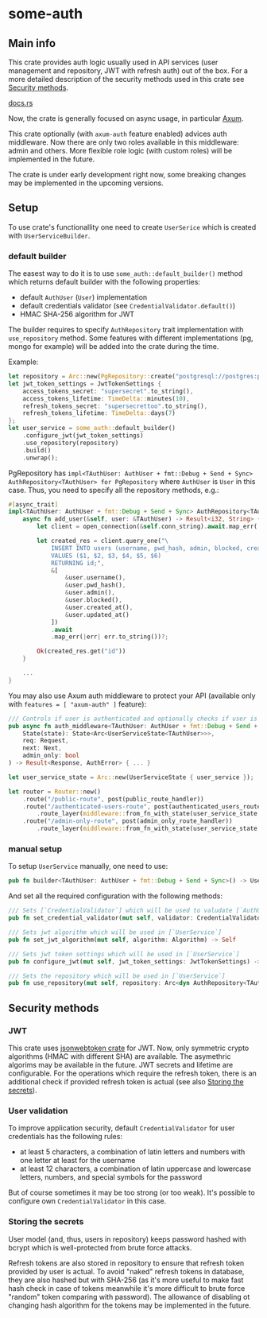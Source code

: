 # some-auth

## Main info
This crate provides auth logic usually used in API services (user management and repository, JWT with refresh auth) out of the box.
For a more detailed description of the security methods used in this crate see [Security methods](#Security-methods).

[docs.rs](https://docs.rs/some-auth/latest/some_auth/)

Now, the crate is generally focused on async usage, in particular [Axum](https://github.com/tokio-rs/axum).

This crate optionally (with `axum-auth` feature enabled) advices auth middleware. Now there are only two roles available in this middleware: admin and others.
More flexible role logic (with custom roles) will be implemented in the future.

The crate is under early development right now, some breaking changes may be implemented in the upcoming versions.

## Setup
To use crate's functionallity one need to create `UserSerice` which is created with `UserServiceBuilder`.
### default builder
The easest way to do it is to use `some_auth::default_builder()` method which returns default builder with the following properties:
- default `AuthUser` (`User`) implementation
- default credentials validator (see `CredentialValidator.default()`)
- HMAC SHA-256 algorithm for JWT

The builder requires to specify `AuthRepository` trait implementation with `use_repository` method. Some features with different implementations (pg, mongo for example) will be added into the crate during the time.

Example:
```rust
let repository = Arc::new(PgRepository::create("postgresql://postgres:postgres@localhost:5432/postgres".to_string()).await.unwrap());
let jwt_token_settings = JwtTokenSettings {
    access_tokens_secret: "supersecret".to_string(),
    access_tokens_lifetime: TimeDelta::minutes(10),
    refresh_tokens_secret: "supersecrettoo".to_string(),
    refresh_tokens_lifetime: TimeDelta::days(7)
};
let user_service = some_auth::default_builder()
    .configure_jwt(jwt_token_settings)
    .use_repository(repository)
    .build()
    .unwrap();
```

PgRepository has `impl<TAuthUser: AuthUser + fmt::Debug + Send + Sync> AuthRepository<TAuthUser> for PgRepository` where `AuthUser` is `User` in this case.
Thus, you need to specify all the repository methods, e.g.:
```rust
#[async_trait]
impl<TAuthUser: AuthUser + fmt::Debug + Send + Sync> AuthRepository<TAuthUser> for PgRepository {
    async fn add_user(&self, user: &TAuthUser) -> Result<i32, String> {
        let client = open_connection(&self.conn_string).await.map_err(|err| err.to_string())?;

        let created_res = client.query_one("\
            INSERT INTO users (username, pwd_hash, admin, blocked, created_at, updated_at)
            VALUES ($1, $2, $3, $4, $5, $6)
            RETURNING id;",
            &[
                &user.username(),
                &user.pwd_hash(),
                &user.admin(),
                &user.blocked(),
                &user.created_at(),
                &user.updated_at()
            ])
            .await
            .map_err(|err| err.to_string())?;

        Ok(created_res.get("id"))
    }

    ...
}
```

You may also use Axum auth middleware to protect your API (available only with `features = [ "axum-auth" ]` feature):
```rust
/// Controls if user is authenticated and optionally checks if user is admin
pub async fn auth_middleware<TAuthUser: AuthUser + fmt::Debug + Send + Sync>(
    State(state): State<Arc<UserServiceState<TAuthUser>>>,
    req: Request,
    next: Next,
    admin_only: bool
) -> Result<Response, AuthError> { ... }
```

```rust
let user_service_state = Arc::new(UserServiceState { user_service });

let router = Router::new()
    .route("/public-route", post(public_route_handler))
    .route("/authenticated-users-route", post(authenticated_users_route_handler))
        .route_layer(middleware::from_fn_with_state(user_service_state, |state, req, next| some_auth::auth_middleware(state, req, next, false))) // false as this route is available for every authenticated user
    .route("/admin-only-route", post(admin_only_route_handler))
        .route_layer(middleware::from_fn_with_state(user_service_state, |state, req, next| some_auth::auth_middleware(state, req, next, true))) // true as this route is available only for authenticated admins
```

### manual setup
To setup `UserService` manually, one need to use:
```rust
pub fn builder<TAuthUser: AuthUser + fmt::Debug + Send + Sync>() -> UserServiceBuilder<TAuthUser>
```

And set all the required configuration with the following methods:
```rust
/// Sets [`CredentialValidator`] which will be used to valudate [`AuthUser`] credentials in [`UserService`]
pub fn set_credential_validator(mut self, validator: CredentialValidator) -> Self

/// Sets jwt algorithm which will be used in [`UserService`]
pub fn set_jwt_algorithm(mut self, algorithm: Algorithm) -> Self

/// Sets jwt token settings which will be used in [`UserService`]
pub fn configure_jwt(mut self, jwt_token_settings: JwtTokenSettings) -> Self

/// Sets the repository which will be used in [`UserService`]
pub fn use_repository(mut self, repository: Arc<dyn AuthRepository<TAuthUser> + Sync + Send>) -> Self
```

## Security methods
### JWT
This crate uses [jsonwebtoken crate](https://github.com/Keats/jsonwebtoken) for JWT. Now, only symmetric crypto algorithms (HMAC with different SHA) are available. The asymethric algorims may be available in the future. JWT secrets and lifetime are configurable.
For the operations which require the refresh token, there is an additional check if provided refresh token is actual (see also [Storing the secrets](#Storing-the-secrets)).

### User validation
To improve application security, default `CredentialValidator` for user credentials has the following rules:
- at least 5 characters, a combination of latin letters and numbers with one letter at least for the username
- at least 12 characters, a combination of latin uppercase and lowercase letters, numbers, and special symbols for the password

But of course sometimes it may be too strong (or too weak). It's possible to configure own `CredentialValidator` in this case.

### Storing the secrets
User model (and, thus, users in repository) keeps password hashed with bcrypt which is well-protected from brute force attacks.

Refresh tokens are also stored in repository to ensure that refresh token provided by user is actual. To avoid "naked" refresh tokens in database, they are also hashed but with SHA-256 (as it's more useful to make fast hash check in case of tokens meanwhile it's more difficult to brute force "random" token comparing with password). The allowance of disabling ot changing hash algorithm for the tokens may be implemented in the future.